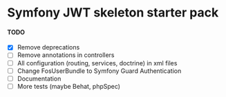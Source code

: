 Symfony JWT skeleton starter pack
==================

#### TODO

* [x] Remove deprecations
* [ ] Remove annotations in controllers
* [ ] All configuration (routing, services, doctrine) in xml files
* [ ] Change FosUserBundle to Symfony Guard Authentication
* [ ] Documentation
* [ ] More tests (maybe Behat, phpSpec)